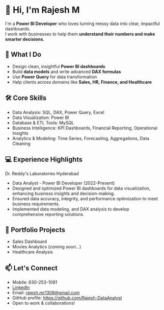 # 👋 Hi, I'm Rajesh M

I'm a **Power BI Developer** who loves turning messy data into clear, impactful dashboards.  
I work with businesses to help them **understand their numbers and make smarter decisions.**

## 💼 What I Do
- Design clean, insightful **Power BI dashboards**
- Build **data models** and write advanced **DAX formulas**
- Use **Power Query** for data transformation
- Help clients across domains like **Sales, HR, Finance, and Healthcare**

## 🛠 Core Skills
- Data Analysis: SQL, DAX, Power Query, Excel
- Data Visualization: Power BI
- Database & ETL Tools: MySQL
- Business Intelligence: KPI Dashboards, Financial Reporting, Operational Insights
- Analytics & Modeling: Time Series, Forecasting, Aggregations, Data Cleaning

 ## 💻 Experience Highlights
 Dr. Reddy's Laboratories Hyderabad
 - Data Analyst - Power BI Developer (2022-Present)
- Designed and optimized Power BI dashboards for data visualization, enhancing business insights and 
  decision-making.
- Ensured data accuracy, integrity, and performance optimization to meet business requirements.
- Implemented data modeling, and DAX analysis to develop comprehensive reporting solutions.


## 🚀 Portfolio Projects 
- Sales Dashboard
- Movies Analytics (coming soon...)
- Healthcare Analysis

## 📫 Let's Connect
- Mobile: 630-253-1081
- [LinkedIn](https://linkedin.com/in/rajesh-m-92b182341)
- Email: rajesh.mr1308@gmail.com
- GitHub profile: https://github.com/Rajesh-DataAnalyst
- Open to work & collaborations!



<!---
Rajesh-DataAnalyst/Rajesh-DataAnalyst is a ✨ special ✨ repository because its `README.md` (this file) appears on your GitHub profile.
You can click the Preview link to take a look at your changes.
--->
